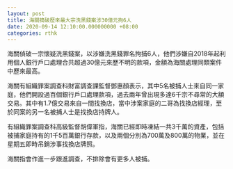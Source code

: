 ```yaml
---
layout: post
title: 海關搗破歷來最大宗洗黑錢案涉30億元拘6人
date: 2020-09-14 12:10:00.000000000 +08:00
categories: rthk
---
```


海關偵破一宗懷疑洗黑錢案，以涉嫌洗黑錢罪名拘捕6人，他們涉嫌自2018年起利用個人銀行戶口處理合共超過30億元來歷不明的款項，金額為海關處理同類案件中歷來最高。

海關有組織罪案調查科財富調查課監督鄧惠顏表示，其中5名被捕人士來自同一家庭，他們開設過百個銀行戶口處理款項，過去兩年曾出現多達6千宗不尋常的大額交易。其中有1.7億交易來自一間找換店，當中涉案家庭的二哥為找換店經理，至於同案的另一名被捕人士是找換店持牌人。

有組織罪案調查科高級監督胡偉軍指，海關已經即時凍結一共3千萬的資產，包括被捕家庭持有的1千5百萬銀行存款，以及兩個分別為700萬及800萬的物業，並在星期五即時吊銷涉事找換店牌照。

海關指會作進一步跟進調查，不排除會有更多人被捕。
